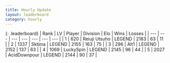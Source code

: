 ```yaml
---
title: Hourly Update
layout: leaderboard
category: hourly
---
```


{: .leaderboard}
| Rank | LV | Player | Division | Elo | Wins | Losses |
| --- | --- | --- | --- | --- | --- | --- |
| <span data-change="0">1</span> | 620 | <span title="ID: 335720">Reiuji Utsuho</span> | LEGEND | <span data-change="0">2183</span> | <span data-change="0">63</span> | <span data-change="0">11</span> |
| <span data-change="7">2</span> | 1337 | <span title="ID: 353063">Sktima</span> | LEGEND | <span data-change="25">2155</span> | <span data-change="4">163</span> | <span data-change="0">75</span> |
| <span data-change="-1">3</span> | 296 | <span title="ID: 443550">Alt1</span> | LEGEND | <span data-change="0">2152</span> | <span data-change="0">137</span> | <span data-change="0">63</span> |
| <span data-change="2">4</span> | 1069 | <span title="ID: 498412">LuckySpin</span> | LEGEND | <span data-change="5">2145</span> | <span data-change="1">96</span> | <span data-change="0">44</span> |
| <span data-change="-2">5</span> | 2027 | <span title="ID: 304661">AcidDownpour</span> | LEGEND | <span data-change="0">2144</span> | <span data-change="0">90</span> | <span data-change="0">37</span> |